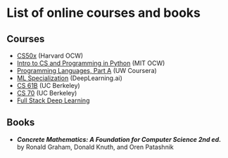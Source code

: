 # List of online courses and books
## Courses
* [CS50x](https://cs50.harvard.edu/x/2023/) (Harvard OCW)
* [Intro to CS and Programming in Python](https://ocw.mit.edu/courses/6-0001-introduction-to-computer-science-and-programming-in-python-fall-2016/) (MIT OCW)
* [Programming Languages, Part A](https://www.coursera.org/learn/programming-languages) (UW Coursera)
* [ML Specialization](https://www.deeplearning.ai/courses/machine-learning-specialization/) (DeepLearning.ai)
* [CS 61B](https://sp23.datastructur.es/) (UC Berkeley)
* [CS 70](https://www.eecs70.org/) (UC Berkeley)
* [Full Stack Deep Learning](https://fullstackdeeplearning.com/course/2022/)
## Books
* ***Concrete Mathematics: A Foundation for Computer Science 2nd ed.*** by Ronald Graham, Donald Knuth, and Oren Patashnik
